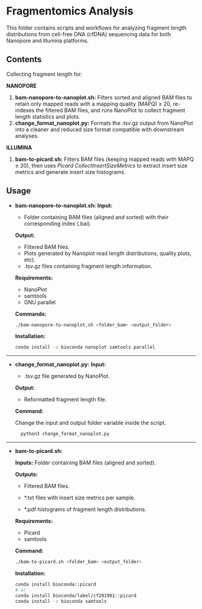 # Fragmentomics Analysis
This folder contains scripts and workflows for analyzing fragment length distributions from cell-free DNA (cfDNA) sequencing data for both Nanopore and Illumina platforms.

## Contents

Collecting fragment length for:

**NANOPORE**
1. **bam-nanopore-to-nanoplot.sh:** Filters sorted and aligned BAM files to retain only mapped reads with a mapping quality (MAPQ) ≥ 20, re-indexes the filtered BAM files, and runs NanoPlot to collect fragment length statistics and plots.
3. **change_format_nanoplot.py:** Formats the .tsv.gz output from NanoPlot into a cleaner and reduced size format compatible with downstream analyses.

**ILLUMINA**
1. **bam-to-picard.sh:** Filters BAM files (keeping mapped reads with MAPQ ≥ 20), then uses *Picard CollectInsertSizeMetrics* to extract insert size metrics and generate insert size histograms.

## Usage

* **bam-nanopore-to-nanoplot.sh:**
  **Input:**
  * Folder containing BAM files (aligned and sorted) with their corresponding index (.bai).

  **Output:**
  * Filtered BAM files.
  * Plots generated by Nanoplot read length distributions, quality plots, etc).
  * .tsv.gz files containing fragment length information.

  **Requirements:**
  * NanoPlot
  * samtools
  * GNU parallel

  **Commands:**
  
    ```bash
    ./bam-nanopore-to-nanoplot.sh <folder_bam> <output_folder>
    ```


    **Installation:**
     ```bash
    conda install -c bioconda nanoplot samtools parallel
     ```

----
* **change_format_nanoplot.py:**
  **Input:**
  * .tsv.gz file generated by NanoPlot.

  **Output:**
  * Reformatted fragment length file.

  **Command:**

  Change the input and output folder variable inside the script. 
  ```bash
    python3 change_format_nanoplot.py
  ```

----
* **bam-to-picard.sh:**

  **Inputs:** Folder containing BAM files (aligned and sorted).
  
  **Outputs:**
  
  * Filtered BAM files.
  
  * *.txt files with insert size metrics per sample.
  
  * *.pdf histograms of fragment length distributions.

  **Requirements:**
   * Picard
   * samtools

  **Command:**

   ```bash
   ./bam-to-picard.sh <folder_bam> <output_folder>
   ```

  **Installation:**
  
  ```sh
  conda install bioconda::picard
  # or
  conda install bioconda/label/cf201901::picard
  conda install -c bioconda samtools
  ```

